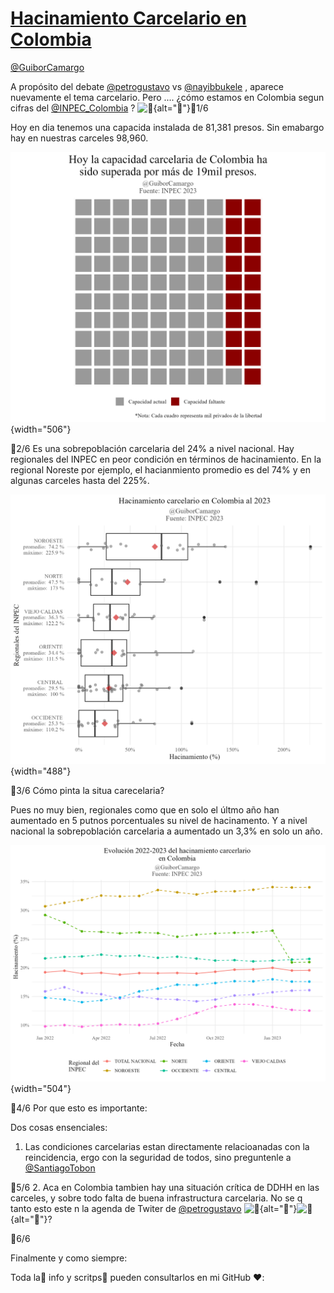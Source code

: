 # [Hacinamiento Carcelario en Colombia](https://twitter.com/GuiborCamargo/status/1631324147614720001)

[\@GuiborCamargo](https://twitter.com/GuiborCamargo)

A propósito del debate [\@petrogustavo](https://twitter.com/petrogustavo) vs [\@nayibbukele](https://twitter.com/nayibbukele) , aparece nuevamente el tema carcelario.
Pero \.... ¿cómo estamos en Colombia segun cifras del [\@INPEC_Colombia](https://twitter.com/INPEC_Colombia) ? ![🧵](https://abs-0.twimg.com/emoji/v2/svg/1f9f5.svg "Hilo"){alt="🧵"}🧵1/6

Hoy en dia tenemos una capacida instalada de 81,381 presos. Sin emabargo hay en nuestras carceles 98,960.

![](02.%20Plots/02_Hacinamiento_carcelario_general.png){width="506"}

🧵2/6
Es una sobrepoblación carcelaria del 24% a nivel nacional.
Hay regionales del INPEC en peor condición en términos de hacinamiento. En la regional Noreste por ejemplo, el hacianmiento promedio es del 74% y en algunas carceles hasta del 225%.

![](02.%20Plots/01_Hacinamiento_carcelario_por_regiones.png){width="488"}

🧵3/6
Cómo pinta la situa carecelaria?

Pues no muy bien, regionales como que en solo el últmo año han aumentado en 5 putnos porcentuales su nivel de hacinamento. Y a nivel nacional la sobrepoblación carcelaria a aumentado un 3,3% en solo un año.

![](02.%20Plots/03_Hacinamiento_carcelario_historico.png){width="504"}

🧵4/6
Por que esto es importante:

Dos cosas ensenciales:

1. Las condiciones carcelarias estan directamente relacioanadas con la reincidencia, ergo con la seguridad de todos, sino preguntenle a [\@SantiagoTobon](https://twitter.com/SantiagoTobon)

🧵5/6 2. Aca en Colombia tambien hay una situación crítica de DDHH en las carceles, y sobre todo falta de buena infrastructura carcelaria. No se q tanto esto este n la agenda de Twiter de [\@petrogustavo](https://twitter.com/petrogustavo) ![🤔](https://abs-0.twimg.com/emoji/v2/svg/1f914.svg "Rostro pensativo"){alt="🤔"}![🤔](https://abs-0.twimg.com/emoji/v2/svg/1f914.svg "Rostro pensativo"){alt="🤔"}?

🧵6/6

Finalmente y como siempre:

Toda la🎉 info y scritps🥳 pueden consultarlos en mi GitHub ❤️:


